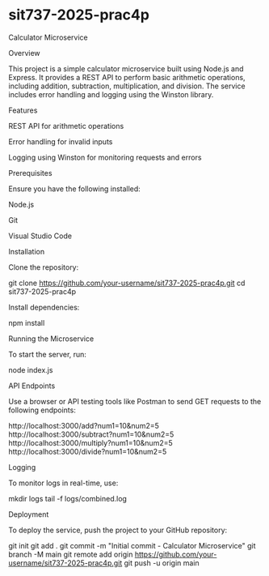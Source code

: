 # sit737-2025-prac4p
 
Calculator Microservice

Overview

This project is a simple calculator microservice built using Node.js and Express. It provides a REST API to perform basic arithmetic operations, including addition, subtraction, multiplication, and division. The service includes error handling and logging using the Winston library.

Features

REST API for arithmetic operations

Error handling for invalid inputs

Logging using Winston for monitoring requests and errors

Prerequisites

Ensure you have the following installed:

Node.js

Git

Visual Studio Code

Installation

Clone the repository:

git clone https://github.com/your-username/sit737-2025-prac4p.git
cd sit737-2025-prac4p

Install dependencies:

npm install

Running the Microservice

To start the server, run:

node index.js

API Endpoints

Use a browser or API testing tools like Postman to send GET requests to the following endpoints:

http://localhost:3000/add?num1=10&num2=5
http://localhost:3000/subtract?num1=10&num2=5
http://localhost:3000/multiply?num1=10&num2=5
http://localhost:3000/divide?num1=10&num2=5

Logging

To monitor logs in real-time, use:

mkdir logs
tail -f logs/combined.log

Deployment

To deploy the service, push the project to your GitHub repository:

git init
git add .
git commit -m "Initial commit - Calculator Microservice"
git branch -M main
git remote add origin https://github.com/your-username/sit737-2025-prac4p.git
git push -u origin main
